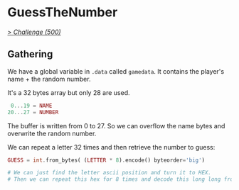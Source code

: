 # GuessTheNumber
[> *Challenge (500)*](https://training.olicyber.it/challenges#challenge-93)

## Gathering
We have a global variable in `.data` called `gamedata`. It contains the player's name + the random number.

It's a 32 bytes array but only 28 are used. 
```php
 0...19 = NAME
20...27 = NUMBER
```

The buffer is written from 0 to 27. So we can overflow the name bytes and overwrite the random number.

We can repeat a letter 32 times and then retrieve the number to guess:
```php
GUESS = int.from_bytes( (LETTER * 8).encode() byteorder='big')

# We can just find the letter ascii position and turn it to HEX.
# Then we can repeat this hex for 8 times and decode this long long from hex to dec
```
